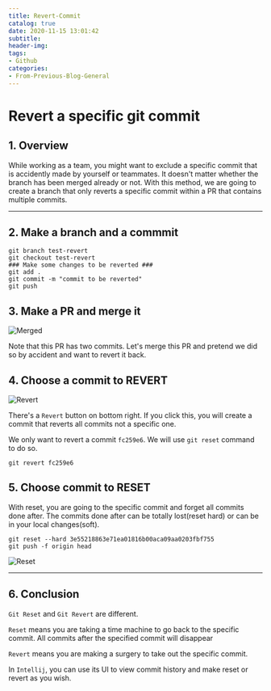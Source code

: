 ```yaml
---
title: Revert-Commit
catalog: true
date: 2020-11-15 13:01:42
subtitle:
header-img:
tags:
- Github
categories:
- From-Previous-Blog-General
---
```


# Revert a specific git commit

## 1. Overview

While working as a team, you might want to exclude a specific commit that is accidently made by yourself or teammates.
It doesn't matter whether the branch has been merged already or not.
With this method, we are going to create a branch that only reverts a specific commit within a PR that contains multiple commits.

---

## 2. Make a branch and a commmit

``` lang=bash
git branch test-revert
git checkout test-revert
### Make some changes to be reverted ###
git add .
git commit -m "commit to be reverted"
git push
```

## 3. Make a PR and merge it

![Merged](1-merged.png)

Note that this PR has two commits. Let's merge this PR and pretend we did so by accident and want to revert it back.

## 4. Choose a commit to REVERT

![Revert](2-Revert.png)

There's a `Revert` button on bottom right. If you click this, you will create a commit that reverts all commits not a specific one.

We only want to revert a commit `fc259e6`. We will use `git reset` command to do so.

``` lang=bash
git revert fc259e6
```

## 5. Choose commit to RESET

With reset, you are going to the specific commit and forget all commits done after.
The commits done after can be totally lost(reset hard) or can be in your local changes(soft).

``` lang=bash
git reset --hard 3e55218863e71ea01816b00aca09aa0203fbf755
git push -f origin head
```

![Reset](3-Reset.png)

---

## 6. Conclusion

`Git Reset` and `Git Revert` are different.

`Reset` means you are taking a time machine to go back to the specific commit.
All commits after the specified commit will disappear

`Revert` means you are making a surgery to take out the specific commit.

In `Intellij`, you can use its UI to view commit history and make reset or revert as you wish.

